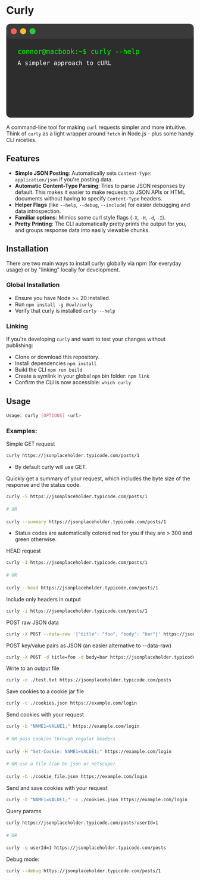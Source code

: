 # Curly

![Curly Banner](./banner.svg)

A command-line tool for making `curl` requests simpler and more intuitive. Think of `curly` as a light wrapper around `fetch` in Node.js - plus some handy CLI niceties.

## Features
* **Simple JSON Posting**: Automatically sets `Content-Type`: `application/json` if you're posting data. 
* **Automatic Content-Type Parsing**: Tries to parse JSON responses by default. This makes it easier to make requests to JSON APIs or HTML documents without having to specify `Content-Type` headers.
* **Helper Flags** (like `--help`, `--debug`, `--include`) for easier debugging and data introspection.
* **Familiar options**: Mimics some curl style flags (`-X`, `-H`, `-d`, `-I`).
* **Pretty Printing**: The CLI automatically pretty prints the output for you, and groups response data into easily viewable chunks.

## Installation

There are two main ways to install curly: globally via npm (for everyday usage) or by "linking" locally for development.

### Global Installation
* Ensure you have Node >= 20 installed.
* Run `npm install -g @cwl/curly` 
* Verify that curly is installed `curly --help`

### Linking
If you're developing `curly` and want to test your changes without publishing:
* Clone or download this repository.
* Install dependencies `npm install`
* Build the CLI `npm run build`
* Create a symlink in your global `npm` bin folder: `npm link`
* Confirm the CLI is now accessible: `which curly`

## Usage
```sh
Usage: curly [OPTIONS] <url>
```

### Examples:

Simple GET request

```sh
curly https://jsonplaceholder.typicode.com/posts/1
```
* By default curly will use GET.


Quickly get a summary of your request, which includes the byte size of the response and the status code.
```sh
curly -S https://jsonplaceholder.typicode.com/posts/1

# OR 

curly --summary https://jsonplaceholder.typicode.com/posts/1
```
* Status codes are automatically colored red for you if they are > 300 and green otherwise.

HEAD request

```sh
curly -I https://jsonplaceholder.typicode.com/posts/1

# OR

curly --head https://jsonplaceholder.typicode.com/posts/1
```

Include only headers in output

```sh
curly -i https://jsonplaceholder.typicode.com/posts/1
```

POST raw JSON data
```sh
curly -X POST --data-raw '{"title": "foo", "body": "bar"}' https://jsonplaceholder.typicode.com/posts
```

POST key/value pairs as JSON (an easier alternative to --data-raw)
```sh
curly -X POST -d title=foo -d body=bar https://jsonplaceholder.typicode.com/posts
```

Write to an output file
```sh
curly -o ./test.txt https://jsonplaceholder.typicode.com/posts
```

Save cookies to a cookie jar file
```sh
curly -c ./cookies.json https://example.com/login
```

Send cookies with your request
```sh
curly -b "NAME1=VALUE1;" https://example.com/login

# OR pass cookies through regular headers

curly -H "Set-Cookie: NAME1=VALUE1;" https://example.com/login

# OR use a file (can be json or netscape)

curly -b ./cookie_file.json https://example.com/login
```

Send and save cookies with your request
```sh
curly -b "NAME1=VALUE1;" -c ./cookies.json https://example.com/login
```


Query params
```sh
curly https://jsonplaceholder.typicode.com/posts?userId=1

# OR 

curly -q userId=1 https://jsonplaceholder.typicode.com/posts
```

Debug mode:
```sh
curly --debug https://jsonplaceholder.typicode.com/posts/1
```
